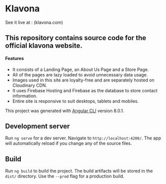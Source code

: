 # Klavona

See it live at : (klavona.com)

## This repository contains source code for the official klavona website.

#### Features

- It consists of a Landing Page, an About Us Page and a Store Page.
- All of the pages are lazy loaded to avoid unnecessary data usage.
- Images used in this site are loyalty-free and are separately hosted on Cloudinary CDN.
- It uses Firebase Hosting and Firebase as the database to store contact information.
- Entire site is responsive to suit desktops, tablets and mobiles.


This project was generated with [Angular CLI](https://github.com/angular/angular-cli) version 8.0.1.

## Development server

Run `ng serve` for a dev server. Navigate to `http://localhost:4200/`. The app will automatically reload if you change any of the source files.

## Build

Run `ng build` to build the project. The build artifacts will be stored in the `dist/` directory. Use the `--prod` flag for a production build.
